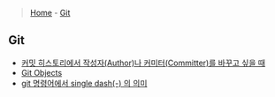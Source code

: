 > [Home](https://github.com/jjmean2/til) - [Git](https://github.com/jjmean2/til/tree/master/git)

## Git

- [커밋 히스토리에서 작성자(Author)나 커미터(Committer)를 바꾸고 싶을 때](https://github.com/jjmean2/til/blob/master/git/git-to-change-author-of-commit-history.md)
- [Git Objects](https://github.com/jjmean2/til/blob/master/git/git-object.md)
- [git 명령어에서 single dash(-) 의 의미](https://github.com/jjmean2/til/blob/master/git/git-to-checkout-previous-commit.md)
  ​
